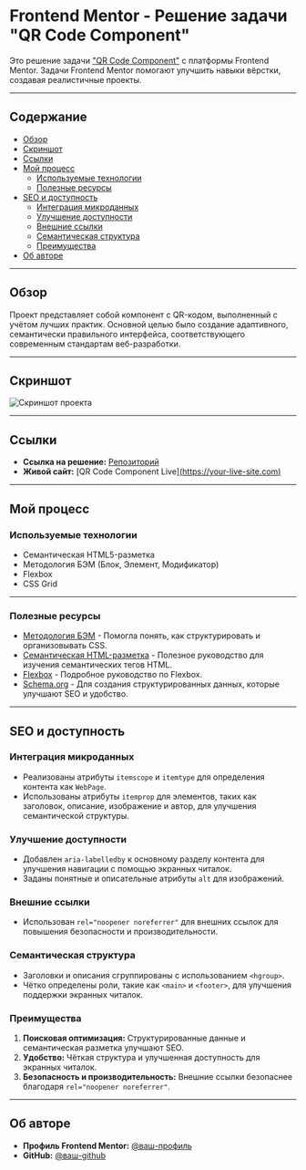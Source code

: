 # Frontend Mentor - Решение задачи "QR Code Component"

Это решение задачи ["QR Code Component"](https://www.frontendmentor.io/challenges/qr-code-component-iux_sIO_H) с платформы Frontend Mentor. Задачи Frontend Mentor помогают улучшить навыки вёрстки, создавая реалистичные проекты.

---

## Содержание

- [Обзор](#обзор)
- [Скриншот](#скриншот)
- [Ссылки](#ссылки)
- [Мой процесс](#мой-процесс)
  - [Используемые технологии](#используемые-технологии)
  - [Полезные ресурсы](#полезные-ресурсы)
- [SEO и доступность](#seo-и-доступность)
  - [Интеграция микроданных](#интеграция-микроданных)
  - [Улучшение доступности](#улучшение-доступности)
  - [Внешние ссылки](#внешние-ссылки)
  - [Семантическая структура](#семантическая-структура)
  - [Преимущества](#преимущества)
- [Об авторе](#об-авторе)

---

## Обзор

Проект представляет собой компонент с QR-кодом, выполненный с учётом лучших практик. Основной целью было создание адаптивного, семантически правильного интерфейса, соответствующего современным стандартам веб-разработки.

---

## Скриншот

![Скриншот проекта](./screenshot.png)

---

## Ссылки

- **Ссылка на решение:** [Репозиторий]([https://github.com/your-repo](https://github.com/elClassico-eng/4.-QR-code-card))
- **Живой сайт:** [QR Code Component Live][(https://your-live-site.com)](https://elclassico-eng.github.io/4.-QR-code-card/)

---

## Мой процесс

### Используемые технологии

- Семантическая HTML5-разметка
- Методология БЭМ (Блок, Элемент, Модификатор)
- Flexbox
- CSS Grid

---

### Полезные ресурсы

- [Методология БЭМ](http://getbem.com/introduction/) - Помогла понять, как структурировать и организовывать CSS.
- [Семантическая HTML-разметка](https://developer.mozilla.org/ru/docs/Glossary/Semantics#semantic_html) - Полезное руководство для изучения семантических тегов HTML.
- [Flexbox](https://css-tricks.com/snippets/css/a-guide-to-flexbox/) - Подробное руководство по Flexbox.
- [Schema.org](https://schema.org/) - Для создания структурированных данных, которые улучшают SEO и удобство.

---

## SEO и доступность

### Интеграция микроданных

- Реализованы атрибуты `itemscope` и `itemtype` для определения контента как `WebPage`.
- Использованы атрибуты `itemprop` для элементов, таких как заголовок, описание, изображение и автор, для улучшения семантической структуры.

### Улучшение доступности

- Добавлен `aria-labelledby` к основному разделу контента для улучшения навигации с помощью экранных читалок.
- Заданы понятные и описательные атрибуты `alt` для изображений.

### Внешние ссылки

- Использован `rel="noopener noreferrer"` для внешних ссылок для повышения безопасности и производительности.

### Семантическая структура

- Заголовки и описания сгруппированы с использованием `<hgroup>`.
- Чётко определены роли, такие как `<main>` и `<footer>`, для улучшения поддержки экранных читалок.

### Преимущества

1. **Поисковая оптимизация:** Структурированные данные и семантическая разметка улучшают SEO.
2. **Удобство:** Чёткая структура и улучшенная доступность для экранных читалок.
3. **Безопасность и производительность:** Внешние ссылки безопаснее благодаря `rel="noopener noreferrer"`.

---

## Об авторе

- **Профиль Frontend Mentor:** [@ваш-профиль](https://www.frontendmentor.io/profile/elClassico-eng)
- **GitHub:** [@ваш-github]([https://github.com/your-github](https://github.com/elClassico-eng))
